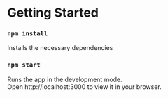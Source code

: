 # Getting Started

### `npm install`
Installs the necessary dependencies

### `npm start`
Runs the app in the development mode.\
Open http://localhost:3000 to view it in your browser.